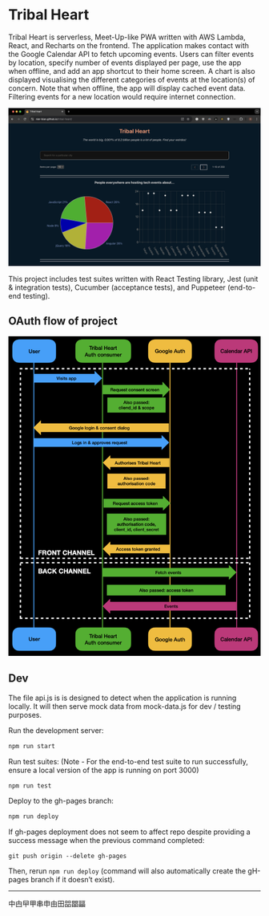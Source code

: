 # Tribal Heart

Tribal Heart is serverless, Meet-Up-like PWA written with AWS Lambda, React, and Recharts on the frontend. The application makes contact with the Google Calendar API to fetch upcoming events. Users can filter events by location, specify number of events displayed per page, use the app when offline, and add an app shortcut to their home screen. A chart is also displayed visualising the different categories of events at the location(s) of concern. Note that when offline, the app will display cached event data. Filtering events for a new location would require internet connection.

![Screenshot of live app](ReadMeImg.png)

This project includes test suites written with React Testing library, Jest (unit & integration tests), Cucumber (acceptance tests), and Puppeteer (end-to-end testing).

## OAuth flow of project

<p align="center">
  <img src="img/arch_diagram.png" width="800">
</p>

## Dev

The file api.js is is designed to detect when the application is running locally. It will then serve mock data from mock-data.js for dev / testing purposes.

Run the development server:

```bash
npm run start
```

Run test suites: (Note - For the end-to-end test suite to run successfully, ensure a local version of the app is running on port 3000)

```bash
npm run test
```

Deploy to the gh-pages branch:

```bash
npm run deploy
```

If gh-pages deployment does not seem to affect repo despite providing a success message when the previous command completed:

```
git push origin --delete gh-pages
```

Then, rerun `npm run deploy` (command will also automatically create the gH-pages branch if it doesn’t exist).

---

中甴曱甲串申由田㗊𣊫㽬